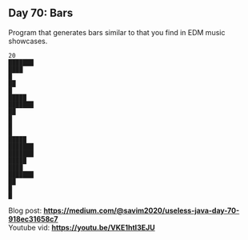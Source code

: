 ## Day 70: Bars
Program that generates bars similar to that you find in EDM music showcases.
```text
20
███████
████
█
██
█
█████
███████
██
█
█
█
█████
███████
███████
█████
████
███████
██
█
█
```
Blog post: **<https://medium.com/@savim2020/useless-java-day-70-918ec31658c7>**  
Youtube vid: **<https://youtu.be/VKE1htI3EJU>**